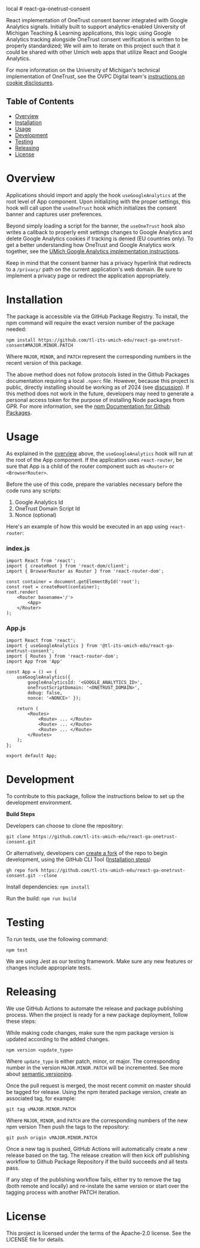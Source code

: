  local # react-ga-onetrust-consent

React implementation of OneTrust consent banner integrated with Google Analytics signals. Initially built to support analytics-enabled University of Michigan Teaching & Learning applications, this logic using Google Analytics tracking alongside OneTrust consent verification is written to be properly standardized; We will aim to iterate on this project such that it could be shared with other Umich web apps that utilize React and Google Analytics. 

For more information on the University of Michigan's technical implementation of OneTrust, see the OVPC Digital team's [instructions on cookie disclosures](https://vpcomm.umich.edu/resources/cookie-disclosure/).

## Table of Contents

- [Overview](#overview)
- [Installation](#installation)
- [Usage](#usage)
- [Development](#development)
- [Testing](#testing)
- [Releasing](#releasing)
- [License](#license)

# Overview


Applications should import and apply the hook `useGoogleAnalytics` at the root level of App component. Upon initializing with the proper settings, this hook will call upon the `useOneTrust` hook which initializes the consent banner and captures user preferences.

Beyond simply loading a script for the banner, the `useOneTrust` hook also writes a callback to properly emit settings changes to Google Analytics and delete Google Analytics cookies if tracking is denied (EU countries only). To get a better understanding how OneTrust and Google Analytics work together, see the [UMich Google Analytics implementation instructions](https://vpcomm.umich.edu/resources/cookie-disclosure/#3rd-party-google-analytics).

Keep in mind that the consent banner has a privacy hyperlink that redirects to a `/privacy/` path on the current application's web domain. Be sure to implement a privacy page or redirect the application appropriately.


# Installation
The package is accessible via the GitHub Package Registry. To install, the npm command will require the exact version number of the package needed:

```npm install https://github.com/tl-its-umich-edu/react-ga-onetrust-consent#MAJOR.MINOR.PATCH```

Where `MAJOR`, `MINOR`, and `PATCH` represent the corresponding numbers in the recent version of this package.

The above method does not follow protocols listed in the Github Packages documentation requiring a local `.npmrc` file. However, because this project is public, directly installing should be working as of 2024 (see [discussion](https://github.com/orgs/community/discussions/19037#discussioncomment-9579768)). If this method does not work in the future, developers may need to generate a personal access token for the purpose of installing Node packages from GPR. For more information, see the [npm Documentation for Github Packages](https://docs.github.com/en/packages/working-with-a-github-packages-registry/working-with-the-npm-registry).

# Usage

As explained in the [overview](#overview) above, the `useGoogleAnalytics` hook will run at the root of the App component. If the application uses `react-router`, be sure that App is a child of the router component such as `<Router>` or `<BrowserRouter>`.

Before the use of this code, prepare the variables necessary before the code runs any scripts:
   1) Google Analytics Id
   2) OneTrust Domain Script Id
   3) Nonce (optional)

Here's an example of how this would be executed in an app using `react-router`:

### index.js

```
import React from 'react';
import { createRoot } from 'react-dom/client';
import { BrowserRouter as Router } from 'react-router-dom';

const container = document.getElementById('root');
const root = createRoot(container);
root.render(
    <Router basename='/'>
        <App>
    </Router>
);
```

### App.js
```
import React from 'react'; 
import { useGoogleAnalytics } from '@tl-its-umich-edu/react-ga-onetrust-consent'; 
import { Routes } from 'react-router-dom';
import App from 'App'

const App = () => { 
    useGoogleAnalytics({ 
        googleAnalyticsId: '<GOOGLE_ANALYTICS_ID>', 
        oneTrustScriptDomain: '<ONETRUST_DOMAIN>', 
        debug: false, 
        nonce: '<NONCE>' });

    return (
        <Routes>
            <Route> ... </Route>
            <Route> ... </Route>
            <Route> ... </Route>
        </Routes>
    );
};

export default App;
```

# Development
To contribute to this package, follow the instructions below to set up the development environment.

**Build Steps**

Developers can choose to clone the repository: 

```git clone https://github.com/tl-its-umich-edu/react-ga-onetrust-consent.git```

Or alternatively, developers can [create a fork](https://cli.github.com/manual/gh_repo_fork) of the repo to begin development, using the GitHub CLI Tool ([Installation steps](https://github.com/cli/cli#installation))

```gh repo fork https://github.com/tl-its-umich-edu/react-ga-onetrust-consent.git --clone```

Install dependencies: `npm install `

Run the build: `npm run build `

# Testing
To run tests, use the following command:

```npm test ```

We are using Jest as our testing framework. Make sure any new features or changes include appropriate tests.

# Releasing
We use GitHub Actions to automate the release and package publishing process. When the project is ready for a new package deployment, follow these steps:

While making code changes, make sure the npm package version is updated according to the added changes. 

```npm version <update_type>```

Where `update_type` is either patch, minor, or major. The corresponding number in the version `MAJOR.MINOR.PATCH` will be incremented. See more about [semantic versioning](https://docs.npmjs.com/about-semantic-versioning#incrementing-semantic-versions-in-published-packages).

Once the pull request is merged, the most recent commit on master should be tagged for release. Using the npm iterated package version, create an associated tag, for example:

 ```git tag vMAJOR.MINOR.PATCH```

Where `MAJOR`, `MINOR`, and `PATCH` are the corresponding numbers of the new npm version Then push the tags to the repository: 

```git push origin vMAJOR.MINOR.PATCH```

Once a new tag is pushed, GitHub Actions will automatically create a new release based on the tag. The release creation will then kick off publishing workflow to Github Package Repository if the build succeeds and all tests pass.

If any step of the publishing workflow fails, either try to remove the tag (both remote and locally) and re-instate the same version or start over the tagging process with another PATCH iteration.

# License
This project is licensed under the terms of the Apache-2.0 license. See the LICENSE file for details.

